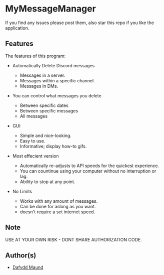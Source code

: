# MyMessageManager
If you find any issues please post them, also star this repo if you like the application.

## Features

The features of this program:

* Automatically Delete Discord messages
  * Messages in a server.
  * Messages within a specific channel.
  * Messages in DMs.

* You can control what messages you delete
  * Between specific dates
  * Between specific messages
  * All messages

* GUI
  * Simple and nice-looking.
  * Easy to use.
  * Informative; display how-to gifs.

* Most effecient version
  * Automatically re-adjusts to API speeds for the quickest experience.
  * You can countinue using your computer without no interruption or lag.
  * Ability to stop at any point.

* No Limits
  * Works with any amount of messages.
  * Can be done for aslong as you want.
  * doesn't require a set internet speed.

## Note
USE AT YOUR OWN RISK - DONT SHARE AUTHORIZATION CODE.

## Author(s)
* [Dafydd Maund](https://github.com/Stryzhh)
